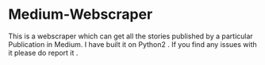 # Medium-Webscraper


This is a webscraper which can get all the stories published by a particular Publication in Medium. I have built it on Python2 . If you find any issues with it please do report it .


